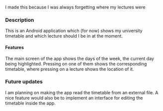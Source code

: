 I made this because I was always forgetting where my lectures were 

### Description
This is an Android application which (for now) shows my university timetable and which lecture should I be in at the moment.

#### Features
The main screen of the app shows the days of the week, the current day being highlighted. 
Pressing on one of them shows the corresponding timetable, where pressing on a lecture shows the location of it.

### Future updates
I am planning on making the app read the timetable from an external file.
A nice feature would also be to implement an interface for editing the timetable inside the app.
